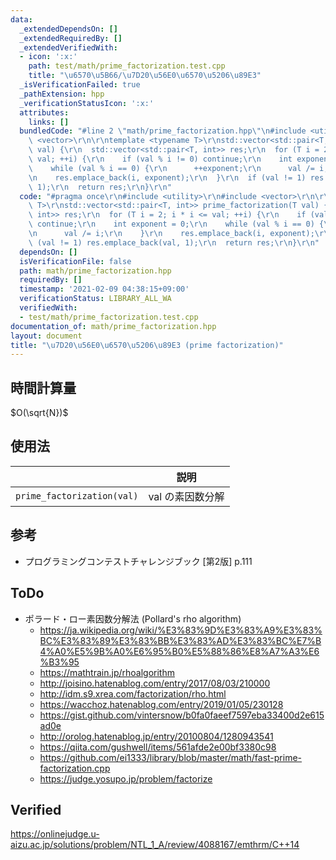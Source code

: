 ```yaml
---
data:
  _extendedDependsOn: []
  _extendedRequiredBy: []
  _extendedVerifiedWith:
  - icon: ':x:'
    path: test/math/prime_factorization.test.cpp
    title: "\u6570\u5B66/\u7D20\u56E0\u6570\u5206\u89E3"
  _isVerificationFailed: true
  _pathExtension: hpp
  _verificationStatusIcon: ':x:'
  attributes:
    links: []
  bundledCode: "#line 2 \"math/prime_factorization.hpp\"\n#include <utility>\r\n#include\
    \ <vector>\r\n\r\ntemplate <typename T>\r\nstd::vector<std::pair<T, int>> prime_factorization(T\
    \ val) {\r\n  std::vector<std::pair<T, int>> res;\r\n  for (T i = 2; i * i <=\
    \ val; ++i) {\r\n    if (val % i != 0) continue;\r\n    int exponent = 0;\r\n\
    \    while (val % i == 0) {\r\n      ++exponent;\r\n      val /= i;\r\n    }\r\
    \n    res.emplace_back(i, exponent);\r\n  }\r\n  if (val != 1) res.emplace_back(val,\
    \ 1);\r\n  return res;\r\n}\r\n"
  code: "#pragma once\r\n#include <utility>\r\n#include <vector>\r\n\r\ntemplate <typename\
    \ T>\r\nstd::vector<std::pair<T, int>> prime_factorization(T val) {\r\n  std::vector<std::pair<T,\
    \ int>> res;\r\n  for (T i = 2; i * i <= val; ++i) {\r\n    if (val % i != 0)\
    \ continue;\r\n    int exponent = 0;\r\n    while (val % i == 0) {\r\n      ++exponent;\r\
    \n      val /= i;\r\n    }\r\n    res.emplace_back(i, exponent);\r\n  }\r\n  if\
    \ (val != 1) res.emplace_back(val, 1);\r\n  return res;\r\n}\r\n"
  dependsOn: []
  isVerificationFile: false
  path: math/prime_factorization.hpp
  requiredBy: []
  timestamp: '2021-02-09 04:38:15+09:00'
  verificationStatus: LIBRARY_ALL_WA
  verifiedWith:
  - test/math/prime_factorization.test.cpp
documentation_of: math/prime_factorization.hpp
layout: document
title: "\u7D20\u56E0\u6570\u5206\u89E3 (prime factorization)"
---
```



## 時間計算量

$O(\sqrt{N})$


## 使用法

||説明|
|:--:|:--:|
|`prime_factorization(val)`|$\mathrm{val}$ の素因数分解|


## 参考

- プログラミングコンテストチャレンジブック \[第2版\] p.111


## ToDo

- ポラード・ロー素因数分解法 (Pollard's rho algorithm)
  - https://ja.wikipedia.org/wiki/%E3%83%9D%E3%83%A9%E3%83%BC%E3%83%89%E3%83%BB%E3%83%AD%E3%83%BC%E7%B4%A0%E5%9B%A0%E6%95%B0%E5%88%86%E8%A7%A3%E6%B3%95
  - https://mathtrain.jp/rhoalgorithm
  - http://joisino.hatenablog.com/entry/2017/08/03/210000
  - http://idm.s9.xrea.com/factorization/rho.html
  - https://wacchoz.hatenablog.com/entry/2019/01/05/230128
  - https://gist.github.com/vintersnow/b0fa0faeef7597eba33400d2e615ad0e
  - http://orolog.hatenablog.jp/entry/20100804/1280943541
  - https://qiita.com/gushwell/items/561afde2e00bf3380c98
  - https://github.com/ei1333/library/blob/master/math/fast-prime-factorization.cpp
  - https://judge.yosupo.jp/problem/factorize


## Verified

https://onlinejudge.u-aizu.ac.jp/solutions/problem/NTL_1_A/review/4088167/emthrm/C++14
